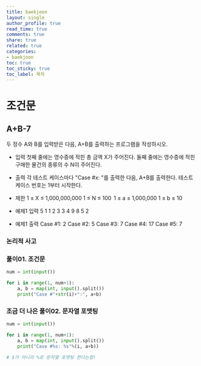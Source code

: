 ```yaml
---
title: baekjoon
layout: single
author_profile: true
read_time: true
comments: true
share: true
related: true
categories:
- baekjoon
toc: true
toc_sticky: true
toc_label: 목차
---
```


# 조건문

## A+B-7
두 정수 A와 B를 입력받은 다음, A+B를 출력하는 프로그램을 작성하시오.

- 입력
첫째 줄에는 영수증에 적힌 총 금액 X가 주어진다.
둘째 줄에는 영수증에 적힌 구매한 물건의 종류의 수 N이 주어진다.

- 출력
각 테스트 케이스마다 "Case #x: "를 출력한 다음, A+B를 출력한다. 테스트 케이스 번호는 1부터 시작한다.

- 제한
1 ≤ X ≤ 1,000,000,000
1 ≤ N ≤ 100  
1 ≤ a ≤ 1,000,000
1 ≤ b ≤ 10

- 예제1 입력
5
1 1
2 3
3 4
9 8
5 2

- 예제1 출력
Case #1: 2
Case #2: 5
Case #3: 7
Case #4: 17
Case #5: 7

### 논리적 사고


### 풀이01. 조건문

```python
num = int(input())

for i in range(1, num+1):
    a, b = map(int, input().split())
    print("Case #"+str(i)+":", a+b)

```

### 조금 더 나은 풀이02. 문자열 포맷팅

```python
num = int(input())

for i in range(1, num+1):
    a, b = map(int, input().split())
    print("Case #%s: %s"%(i, a+b))

# $가 아니라 %로 문자열 포맷팅 한다는점!
```